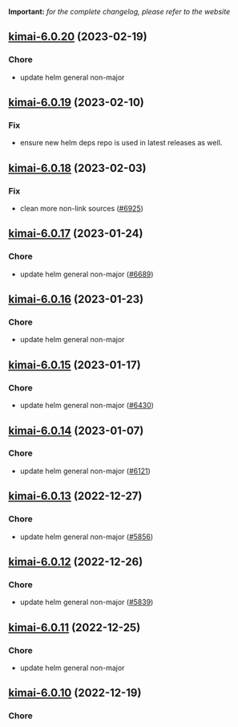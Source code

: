 **Important:**
*for the complete changelog, please refer to the website*




## [kimai-6.0.20](https://github.com/truecharts/charts/compare/kimai-6.0.19...kimai-6.0.20) (2023-02-19)

### Chore

- update helm general non-major
  
  


## [kimai-6.0.19](https://github.com/truecharts/charts/compare/kimai-6.0.18...kimai-6.0.19) (2023-02-10)

### Fix

- ensure new helm deps repo is used in latest releases as well.
  
  


## [kimai-6.0.18](https://github.com/truecharts/charts/compare/kimai-6.0.17...kimai-6.0.18) (2023-02-03)

### Fix

-  clean more non-link sources ([#6925](https://github.com/truecharts/charts/issues/6925))
  
  


## [kimai-6.0.17](https://github.com/truecharts/charts/compare/kimai-6.0.16...kimai-6.0.17) (2023-01-24)

### Chore

- update helm general non-major ([#6689](https://github.com/truecharts/charts/issues/6689))
  
  


## [kimai-6.0.16](https://github.com/truecharts/charts/compare/kimai-6.0.15...kimai-6.0.16) (2023-01-23)

### Chore

- update helm general non-major
  
  


## [kimai-6.0.15](https://github.com/truecharts/charts/compare/kimai-6.0.14...kimai-6.0.15) (2023-01-17)

### Chore

- update helm general non-major ([#6430](https://github.com/truecharts/charts/issues/6430))
  
  


## [kimai-6.0.14](https://github.com/truecharts/charts/compare/kimai-6.0.13...kimai-6.0.14) (2023-01-07)

### Chore

- update helm general non-major ([#6121](https://github.com/truecharts/charts/issues/6121))
  
  


## [kimai-6.0.13](https://github.com/truecharts/charts/compare/kimai-6.0.12...kimai-6.0.13) (2022-12-27)

### Chore

- update helm general non-major ([#5856](https://github.com/truecharts/charts/issues/5856))
  
  


## [kimai-6.0.12](https://github.com/truecharts/charts/compare/kimai-6.0.11...kimai-6.0.12) (2022-12-26)

### Chore

- update helm general non-major ([#5839](https://github.com/truecharts/charts/issues/5839))
  
  


## [kimai-6.0.11](https://github.com/truecharts/charts/compare/kimai-6.0.10...kimai-6.0.11) (2022-12-25)

### Chore

- update helm general non-major
  
  


## [kimai-6.0.10](https://github.com/truecharts/charts/compare/kimai-6.0.9...kimai-6.0.10) (2022-12-19)

### Chore
